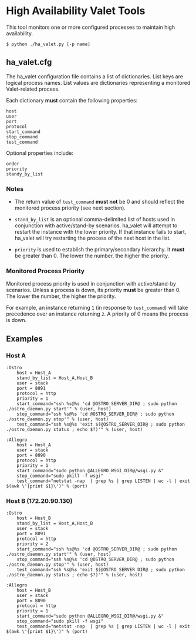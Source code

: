 High Availability Valet Tools
=============================

This tool monitors one or more configured processes to maintain high
availability.

~~~~ {.bash}
$ python ./ha_valet.py [-p name]
~~~~

ha\_valet.cfg
-------------

The ha\_valet configuration file contains a list of dictionaries. List
keys are logical process names. List values are dictionaries
representing a monitored Valet-related process.

Each dictionary **must** contain the following properties:

    host
    user
    port
    protocol
    start_command
    stop_command
    test_command

Optional properties include:

    order
    priority
    standy_by_list

### Notes

-   The return value of `test_command` **must not** be 0 and should
    reflect the monitored process priority (see next section).

-   `stand_by_list` is an optional comma-delimited list of hosts used in
    conjunction with active/stand-by scenarios. ha\_valet will attempt
    to restart the instance with the lower priority. If that instance
    fails to start, ha\_valet will try restarting the process of the
    next host in the list.

-   `priority` is used to establish the primary/secondary hierarchy. It
    **must** be greater than 0. The lower the number, the higher the
    priority.

### Monitored Process Priority

Monitored process priority is used in conjunction with active/stand-by
scenarios. Unless a process is down, its priority **must** be greater
than 0. The lower the number, the higher the priority.

For example, an instance returning `1` (in response to `test_command`)
will take precedence over an instance returning `2`. A priority of 0
means the process is down.

Examples
--------

### Host A

    :Ostro
        host = Host_A
        stand_by_list = Host_A,Host_B
        user = stack
        port = 8091
        protocol = http
        priority = 1
        start_command="ssh %s@%s 'cd @OSTRO_SERVER_DIR@ ; sudo python ./ostro_daemon.py start'" % (user, host)
        stop_command="ssh %s@%s 'cd @OSTRO_SERVER_DIR@ ; sudo python ./ostro_daemon.py stop'" % (user, host)
        test_command="ssh %s@%s 'exit $(@OSTRO_SERVER_DIR@ ; sudo python ./ostro_daemon.py status ; echo $?)'" % (user, host)

    :Allegro
        host = Host_A
        user = stack
        port = 8090
        protocol = http
        priority = 1
        start_command="sudo python @ALLEGRO_WSGI_DIR@/wsgi.py &"
        stop_command="sudo pkill -f wsgi"
        test_command="netstat -nap  | grep %s | grep LISTEN | wc -l | exit $(awk \'{print $1}\')" % (port)

### Host B (172.20.90.130)

    :Ostro
        host = Host_B
        stand_by_list = Host_A,Host_B
        user = stack
        port = 8091
        protocol = http
        priority = 2
        start_command="ssh %s@%s 'cd @OSTRO_SERVER_DIR@ ; sudo python ./ostro_daemon.py start'" % (user, host)
        stop_command="ssh %s@%s 'cd @OSTRO_SERVER_DIR@ ; sudo python ./ostro_daemon.py stop'" % (user, host)
        test_command="ssh %s@%s 'exit $(@OSTRO_SERVER_DIR@ ; sudo python ./ostro_daemon.py status ; echo $?)'" % (user, host)

    :Allegro
        host = Host_B
        user = stack
        port = 8090
        protocol = http
        priority = 1
        start_command="sudo python @ALLEGRO_WSGI_DIR@/wsgi.py &"
        stop_command="sudo pkill -f wsgi"
        test_command="netstat -nap  | grep %s | grep LISTEN | wc -l | exit $(awk \'{print $1}\')" % (port)
